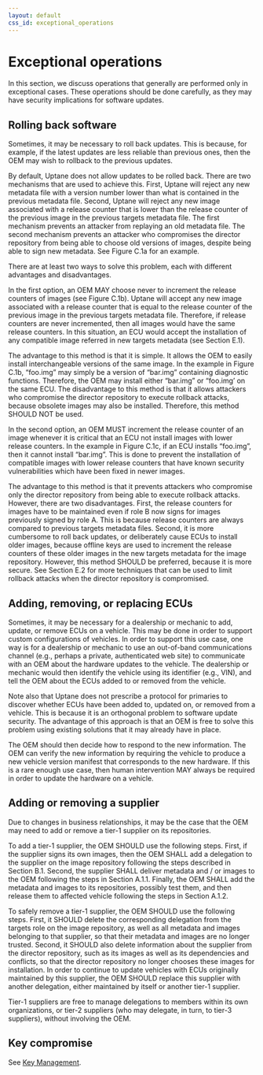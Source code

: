 ```yaml
---
layout: default
css_id: exceptional_operations
---
```


# Exceptional operations

In this section, we discuss operations that generally are performed only in exceptional cases. These operations should be done carefully, as they may have security implications for software updates.

## Rolling back software

Sometimes, it may be necessary to roll back updates. This is because, for example, if the latest updates are less reliable than previous ones, then the OEM may wish to rollback to the previous updates.

By default, Uptane does not allow updates to be rolled back. There are two mechanisms that are used to achieve this. First, Uptane will reject any new metadata file with a version number lower than what is contained in the previous metadata file. Second, Uptane will reject any new image associated with a release counter that is lower than the release counter of the previous image in the previous targets metadata file. The first mechanism prevents an attacker from replaying an old metadata file. The second mechanism prevents an attacker who compromises the director repository from being able to choose old versions of images, despite being able to sign new metadata. See Figure C.1a for an example.

There are at least two ways to solve this problem, each with different advantages and disadvantages.

In the first option, an OEM MAY choose never to increment the release counters of images (see Figure C.1b). Uptane will accept any new image associated with a release counter that is equal to the release counter of the previous image in the previous targets metadata file. Therefore, if release counters are never incremented, then all images would have the same release counters. In this situation, an ECU would accept the installation of any compatible image referred in new targets metadata (see Section E.1).

The advantage to this method is that it is simple. It allows the OEM to easily install interchangeable versions of the same image. In the example in Figure C.1b, “foo.img” may simply be a version of “bar.img” containing diagnostic functions. Therefore, the OEM may install either “bar.img” or “foo.img’ on the same ECU. The disadvantage to this method is that it allows attackers who compromise the director repository to execute rollback attacks, because obsolete images may also be installed. Therefore, this method SHOULD NOT be used.

In the second option, an OEM MUST increment the release counter of an image whenever it is critical that an ECU not install images with lower release counters. In the example in Figure C.1c, if an ECU installs “foo.img”, then it cannot install “bar.img”. This is done to prevent the installation of compatible images with lower release counters that have known security vulnerabilities which have been fixed in newer images.

The advantage to this method is that it prevents attackers who compromise only the director repository from being able to execute rollback attacks. However, there are two disadvantages. First, the release counters for images have to be maintained even if role B now signs for images previously signed by role A. This is because release counters are always compared to previous targets metadata files. Second, it is more cumbersome to roll back updates, or deliberately cause ECUs to install older images, because offline keys are used to increment the release counters of these older images in the new targets metadata for the image repository. However, this method SHOULD be preferred, because it is more secure. See Section E.2 for more techniques that can be used to limit rollback attacks when the director repository is compromised.

## Adding, removing, or replacing ECUs

Sometimes, it may be necessary for a dealership or mechanic to add, update, or remove ECUs on a vehicle. This may be done in order to support custom configurations of vehicles.
In order to support this use case, one way is for a dealership or mechanic to use an out-of-band communications channel (e.g., perhaps a private, authenticated web site) to communicate with an OEM about the hardware updates to the vehicle. The dealership or mechanic would then identify the vehicle using its identifier (e.g., VIN), and tell the OEM about the ECUs added to or removed from the vehicle.

Note also that Uptane does not prescribe a protocol for primaries to discover whether ECUs have been added to, updated on, or removed from a vehicle. This is because it is an orthogonal problem to software update security. The advantage of this approach is that an OEM is free to solve this problem using existing solutions that it may already have in place.

The OEM should then decide how to respond to the new information. The OEM can verify the new information by requiring the vehicle to produce a new vehicle version manifest that corresponds to the new hardware. If this is a rare enough use case, then human intervention MAY always be required in order to update the hardware on a vehicle.

## Adding or removing a supplier

Due to changes in business relationships, it may be the case that the OEM may need to add or remove a tier-1 supplier on its repositories.

To add a tier-1 supplier, the OEM SHOULD use the following steps. First, if the supplier signs its own images, then the OEM SHALL add a delegation to the supplier on the image repository following the steps described in Section B.1. Second, the supplier SHALL deliver metadata and / or images to the OEM following the steps in Section A.1.1. Finally, the OEM SHALL add the metadata and images to its repositories, possibly test them, and then release them to affected vehicle following the steps in Section A.1.2.

To safely remove a tier-1 supplier, the OEM SHOULD use the following steps. First, it SHOULD delete the corresponding delegation from the targets role on the image repository, as well as all metadata and images belonging to that supplier, so that their metadata and images are no longer trusted. Second, it SHOULD also delete information about the supplier from the director repository, such as its images as well as its dependencies and conflicts, so that the director repository no longer chooses these images for installation. In order to continue to update vehicles with ECUs originally maintained by this supplier, the OEM SHOULD replace this supplier with another delegation, either maintained by itself or another tier-1 supplier.

Tier-1 suppliers are free to manage delegations to members within its own organizations, or tier-2 suppliers (who may delegate, in turn, to tier-3 suppliers), without involving the OEM.


## Key compromise

See [Key Management](key_management.html).
